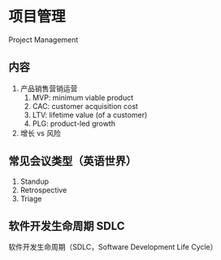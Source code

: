 # 项目管理

Project Management

## 内容

1. 产品销售营销运营
   1. MVP: minimum viable product
   2. CAC: customer acquisition cost
   3. LTV: lifetime value (of a customer)
   4. PLG: product-led growth
2. 增长 vs 风险

## 常见会议类型（英语世界）

1. Standup
1. Retrospective
1. Triage

## 软件开发生命周期 SDLC

软件开发生命周期（SDLC，Software Development Life Cycle）

